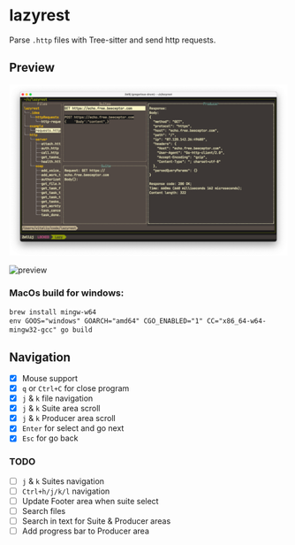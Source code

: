 # lazyrest
Parse `.http` files with Tree-sitter and send http requests.

## Preview

![preview](preview.png)

![preview](preview.gif)

### MacOs build for windows:

```
brew install mingw-w64
env GOOS="windows" GOARCH="amd64" CGO_ENABLED="1" CC="x86_64-w64-mingw32-gcc" go build
```

## Navigation
- [x] Mouse support
- [x] `q` or `Ctrl+C` for close program
- [x] `j` & `k` file navigation
- [x] `j` & `k` Suite area scroll
- [x] `j` & `k` Producer area scroll
- [x] `Enter` for select and go next
- [x] `Esc` for go back

### TODO
- [ ] `j` & `k` Suites navigation
- [ ] `Ctrl+h/j/k/l` navigation
- [ ] Update Footer area when suite select
- [ ] Search files
- [ ] Search in text for Suite & Producer areas
- [ ] Add progress bar to Producer area

